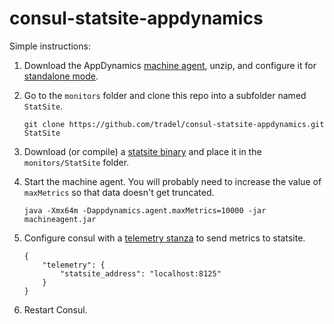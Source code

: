 # consul-statsite-appdynamics

Simple instructions:

 1. Download the AppDynamics [machine agent], unzip, and configure it for [standalone mode].
 2. Go to the `monitors` folder and clone this repo into a subfolder named `StatSite`.
 
        git clone https://github.com/tradel/consul-statsite-appdynamics.git StatSite

 3. Download (or compile) a [statsite binary] and place it in the `monitors/StatSite` folder.

 3. Start the machine agent. You will probably need to increase the value of `maxMetrics` so that data doesn't get truncated.
 
        java -Xmx64m -Dappdynamics.agent.maxMetrics=10000 -jar machineagent.jar
 
 3. Configure consul with a [telemetry stanza] to send metrics to statsite.

        {
            "telemetry": {
                "statsite_address": "localhost:8125"
            }
        }

 4. Restart Consul. 


[machine agent]: https://download.appdynamics.com/download/#version=&apm=machine&os=&platform_admin_os=&appdynamics_cluster_os=&events=&eum=&page=1
[standalone mode]: https://docs.appdynamics.com/display/PRO45/Configure+the+Standalone+Machine+Agent
[telemetry stanza]: https://www.consul.io/docs/agent/options.html#telemetry
[statsite binary]: https://github.com/statsite/statsite/blob/master/INSTALL.md
